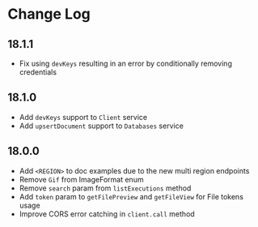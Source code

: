 # Change Log

## 18.1.1

* Fix using `devKeys` resulting in an error by conditionally removing credentials

## 18.1.0

* Add `devKeys` support to `Client` service
* Add `upsertDocument` support to `Databases` service

## 18.0.0

* Add `<REGION>` to doc examples due to the new multi region endpoints
* Remove `Gif` from ImageFormat enum
* Remove `search` param from `listExecutions` method
* Add `token` param to `getFilePreview` and `getFileView` for File tokens usage
* Improve CORS error catching in `client.call` method